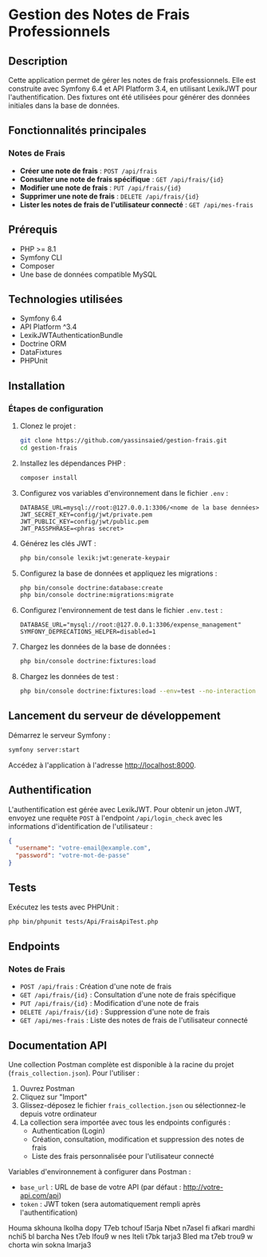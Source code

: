 # Gestion des Notes de Frais Professionnels

## Description

Cette application permet de gérer les notes de frais professionnels. Elle est construite avec Symfony 6.4 et API Platform 3.4, en utilisant LexikJWT pour l'authentification. Des fixtures ont été utilisées pour générer des données initiales dans la base de données.

## Fonctionnalités principales

### Notes de Frais

- **Créer une note de frais** : `POST /api/frais`
- **Consulter une note de frais spécifique** : `GET /api/frais/{id}`
- **Modifier une note de frais** : `PUT /api/frais/{id}`
- **Supprimer une note de frais** : `DELETE /api/frais/{id}`
- **Lister les notes de frais de l'utilisateur connecté** : `GET /api/mes-frais`

## Prérequis

- PHP >= 8.1
- Symfony CLI
- Composer
- Une base de données compatible MySQL

## Technologies utilisées

- Symfony 6.4
- API Platform ^3.4
- LexikJWTAuthenticationBundle
- Doctrine ORM
- DataFixtures
- PHPUnit

## Installation

### Étapes de configuration

1. Clonez le projet :

   ```bash
   git clone https://github.com/yassinsaied/gestion-frais.git
   cd gestion-frais
   ```

2. Installez les dépendances PHP :

   ```bash
   composer install
   ```

3. Configurez vos variables d'environnement dans le fichier `.env` :

   ```dotenv
   DATABASE_URL=mysql://root:@127.0.0.1:3306/<nome de la base dennées>
   JWT_SECRET_KEY=config/jwt/private.pem
   JWT_PUBLIC_KEY=config/jwt/public.pem
   JWT_PASSPHRASE=<phras secret>
   ```

4. Générez les clés JWT :

   ```bash
   php bin/console lexik:jwt:generate-keypair
   ```

5. Configurez la base de données et appliquez les migrations :

   ```bash
   php bin/console doctrine:database:create
   php bin/console doctrine:migrations:migrate
   ```

6. Configurez l'environnement de test dans le fichier `.env.test` :

   ```dotenv
   DATABASE_URL="mysql://root:@127.0.0.1:3306/expense_management"
   SYMFONY_DEPRECATIONS_HELPER=disabled=1
   ```

7. Chargez les données de la base de données :

   ```bash
   php bin/console doctrine:fixtures:load
   ```

8. Chargez les données de test :
   ```bash
   php bin/console doctrine:fixtures:load --env=test --no-interaction
   ```

## Lancement du serveur de développement

Démarrez le serveur Symfony :

```bash
symfony server:start
```

Accédez à l'application à l'adresse [http://localhost:8000](http://localhost:8000).

## Authentification

L'authentification est gérée avec LexikJWT. Pour obtenir un jeton JWT, envoyez une requête `POST` à l'endpoint `/api/login_check` avec les informations d'identification de l'utilisateur :

```json
{
  "username": "votre-email@example.com",
  "password": "votre-mot-de-passe"
}
```

## Tests

Exécutez les tests avec PHPUnit :

```bash
php bin/phpunit tests/Api/FraisApiTest.php
```

## Endpoints

### Notes de Frais

- `POST /api/frais` : Création d'une note de frais
- `GET /api/frais/{id}` : Consultation d'une note de frais spécifique
- `PUT /api/frais/{id}` : Modification d'une note de frais
- `DELETE /api/frais/{id}` : Suppression d'une note de frais
- `GET /api/mes-frais` : Liste des notes de frais de l'utilisateur connecté

## Documentation API

Une collection Postman complète est disponible à la racine du projet (`frais_collection.json`). Pour l'utiliser :

1. Ouvrez Postman
2. Cliquez sur "Import"
3. Glissez-déposez le fichier `frais_collection.json` ou sélectionnez-le depuis votre ordinateur
4. La collection sera importée avec tous les endpoints configurés :
   - Authentication (Login)
   - Création, consultation, modification et suppression des notes de frais
   - Liste des frais personnalisée pour l'utilisateur connecté

Variables d'environnement à configurer dans Postman :

- `base_url` : URL de base de votre API (par défaut : http://votre-api.com/api)
- `token` : JWT token (sera automatiquement rempli après l'authentification)

Houma skhouna lkolha dopy
T7eb tchouf l5arja
Nbet n7asel fi afkari mardhi nchi5 bl barcha
Nes t7eb lfou9 w nes lteli t7bk tarja3
Bled ma t7eb trou9 w chorta win sokna lmarja3
